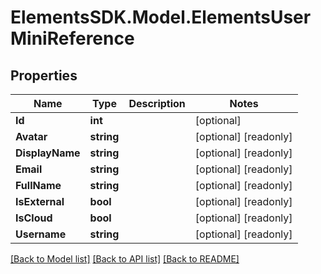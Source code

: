 # ElementsSDK.Model.ElementsUserMiniReference

## Properties

Name | Type | Description | Notes
------------ | ------------- | ------------- | -------------
**Id** | **int** |  | [optional] 
**Avatar** | **string** |  | [optional] [readonly] 
**DisplayName** | **string** |  | [optional] [readonly] 
**Email** | **string** |  | [optional] [readonly] 
**FullName** | **string** |  | [optional] [readonly] 
**IsExternal** | **bool** |  | [optional] [readonly] 
**IsCloud** | **bool** |  | [optional] [readonly] 
**Username** | **string** |  | [optional] [readonly] 

[[Back to Model list]](../#documentation-for-models) [[Back to API list]](../#documentation-for-api-endpoints) [[Back to README]](../)

